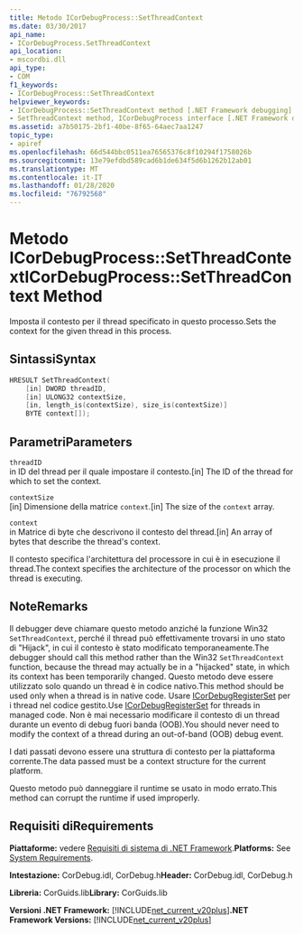 ```yaml
---
title: Metodo ICorDebugProcess::SetThreadContext
ms.date: 03/30/2017
api_name:
- ICorDebugProcess.SetThreadContext
api_location:
- mscordbi.dll
api_type:
- COM
f1_keywords:
- ICorDebugProcess::SetThreadContext
helpviewer_keywords:
- ICorDebugProcess::SetThreadContext method [.NET Framework debugging]
- SetThreadContext method, ICorDebugProcess interface [.NET Framework debugging]
ms.assetid: a7b50175-2bf1-40be-8f65-64aec7aa1247
topic_type:
- apiref
ms.openlocfilehash: 66d544bbc0511ea76565376c8f10294f1758026b
ms.sourcegitcommit: 13e79efdbd589cad6b1de634f5d6b1262b12ab01
ms.translationtype: MT
ms.contentlocale: it-IT
ms.lasthandoff: 01/28/2020
ms.locfileid: "76792568"
---
```

# <a name="icordebugprocesssetthreadcontext-method"></a><span data-ttu-id="9d7ed-102">Metodo ICorDebugProcess::SetThreadContext</span><span class="sxs-lookup"><span data-stu-id="9d7ed-102">ICorDebugProcess::SetThreadContext Method</span></span>
<span data-ttu-id="9d7ed-103">Imposta il contesto per il thread specificato in questo processo.</span><span class="sxs-lookup"><span data-stu-id="9d7ed-103">Sets the context for the given thread in this process.</span></span>  
  
## <a name="syntax"></a><span data-ttu-id="9d7ed-104">Sintassi</span><span class="sxs-lookup"><span data-stu-id="9d7ed-104">Syntax</span></span>  
  
```cpp  
HRESULT SetThreadContext(  
    [in] DWORD threadID,  
    [in] ULONG32 contextSize,  
    [in, length_is(contextSize), size_is(contextSize)]  
    BYTE context[]);  
```  
  
## <a name="parameters"></a><span data-ttu-id="9d7ed-105">Parametri</span><span class="sxs-lookup"><span data-stu-id="9d7ed-105">Parameters</span></span>  
 `threadID`  
 <span data-ttu-id="9d7ed-106">in ID del thread per il quale impostare il contesto.</span><span class="sxs-lookup"><span data-stu-id="9d7ed-106">[in] The ID of the thread for which to set the context.</span></span>  
  
 `contextSize`  
 <span data-ttu-id="9d7ed-107">[in] Dimensione della matrice `context`.</span><span class="sxs-lookup"><span data-stu-id="9d7ed-107">[in] The size of the `context` array.</span></span>  
  
 `context`  
 <span data-ttu-id="9d7ed-108">in Matrice di byte che descrivono il contesto del thread.</span><span class="sxs-lookup"><span data-stu-id="9d7ed-108">[in] An array of bytes that describe the thread's context.</span></span>  
  
 <span data-ttu-id="9d7ed-109">Il contesto specifica l'architettura del processore in cui è in esecuzione il thread.</span><span class="sxs-lookup"><span data-stu-id="9d7ed-109">The context specifies the architecture of the processor on which the thread is executing.</span></span>  
  
## <a name="remarks"></a><span data-ttu-id="9d7ed-110">Note</span><span class="sxs-lookup"><span data-stu-id="9d7ed-110">Remarks</span></span>  
 <span data-ttu-id="9d7ed-111">Il debugger deve chiamare questo metodo anziché la funzione Win32 `SetThreadContext`, perché il thread può effettivamente trovarsi in uno stato di "Hijack", in cui il contesto è stato modificato temporaneamente.</span><span class="sxs-lookup"><span data-stu-id="9d7ed-111">The debugger should call this method rather than the Win32 `SetThreadContext` function, because the thread may actually be in a "hijacked" state, in which its context has been temporarily changed.</span></span> <span data-ttu-id="9d7ed-112">Questo metodo deve essere utilizzato solo quando un thread è in codice nativo.</span><span class="sxs-lookup"><span data-stu-id="9d7ed-112">This method should be used only when a thread is in native code.</span></span> <span data-ttu-id="9d7ed-113">Usare [ICorDebugRegisterSet](icordebugregisterset-interface.md) per i thread nel codice gestito.</span><span class="sxs-lookup"><span data-stu-id="9d7ed-113">Use [ICorDebugRegisterSet](icordebugregisterset-interface.md) for threads in managed code.</span></span> <span data-ttu-id="9d7ed-114">Non è mai necessario modificare il contesto di un thread durante un evento di debug fuori banda (OOB).</span><span class="sxs-lookup"><span data-stu-id="9d7ed-114">You should never need to modify the context of a thread during an out-of-band (OOB) debug event.</span></span>  
  
 <span data-ttu-id="9d7ed-115">I dati passati devono essere una struttura di contesto per la piattaforma corrente.</span><span class="sxs-lookup"><span data-stu-id="9d7ed-115">The data passed must be a context structure for the current platform.</span></span>  
  
 <span data-ttu-id="9d7ed-116">Questo metodo può danneggiare il runtime se usato in modo errato.</span><span class="sxs-lookup"><span data-stu-id="9d7ed-116">This method can corrupt the runtime if used improperly.</span></span>  
  
## <a name="requirements"></a><span data-ttu-id="9d7ed-117">Requisiti di</span><span class="sxs-lookup"><span data-stu-id="9d7ed-117">Requirements</span></span>  
 <span data-ttu-id="9d7ed-118">**Piattaforme:** vedere [Requisiti di sistema di .NET Framework](../../../../docs/framework/get-started/system-requirements.md).</span><span class="sxs-lookup"><span data-stu-id="9d7ed-118">**Platforms:** See [System Requirements](../../../../docs/framework/get-started/system-requirements.md).</span></span>  
  
 <span data-ttu-id="9d7ed-119">**Intestazione:** CorDebug.idl, CorDebug.h</span><span class="sxs-lookup"><span data-stu-id="9d7ed-119">**Header:** CorDebug.idl, CorDebug.h</span></span>  
  
 <span data-ttu-id="9d7ed-120">**Libreria:** CorGuids.lib</span><span class="sxs-lookup"><span data-stu-id="9d7ed-120">**Library:** CorGuids.lib</span></span>  
  
 <span data-ttu-id="9d7ed-121">**Versioni .NET Framework:** [!INCLUDE[net_current_v20plus](../../../../includes/net-current-v20plus-md.md)]</span><span class="sxs-lookup"><span data-stu-id="9d7ed-121">**.NET Framework Versions:** [!INCLUDE[net_current_v20plus](../../../../includes/net-current-v20plus-md.md)]</span></span>
